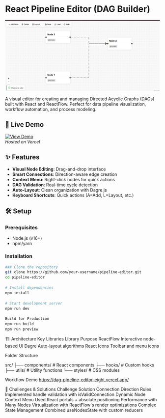 # React Pipeline Editor (DAG Builder)

![Pipeline Editor Demo](https://github.com/Ujjwal0Singh/DAG-pipeline-editor/blob/main/Screenshot%202025-07-03%20132807.png?raw=true)

A visual editor for creating and managing Directed Acyclic Graphs (DAGs) built with React and ReactFlow. Perfect for data pipeline visualization, workflow automation, and process modeling.

## 🚀 Live Demo

[![View Demo](https://img.shields.io/badge/Demo-Vercel-green)](https://your-vercel-app-url.vercel.app)  
*Hosted on Vercel*

## ✨ Features

- **Visual Node Editing**: Drag-and-drop interface
- **Smart Connections**: Direction-aware edge creation
- **Context Menu**: Right-click nodes for quick actions
- **DAG Validation**: Real-time cycle detection
- **Auto-Layout**: Clean organization with Dagre.js
- **Keyboard Shortcuts**: Quick actions (A=Add, L=Layout, etc.)

## 🛠️ Setup

### Prerequisites
- Node.js (v16+)
- npm/yarn

### Installation
```bash
### Clone the repository
git clone https://github.com/your-username/pipeline-editor.git
cd pipeline-editor

# Install dependencies
npm install

# Start development server
npm run dev

Build for Production
npm run build
npm run preview
```
🏗️ Architecture
Key Libraries
Library	         Purpose
ReactFlow	       Interactive node-based UI
Dagre	           Auto-layout algorithms
React Icons	     Toolbar and menu icons

Folder Structure

src/
├── components/    # React components
├── hooks/         # Custom hooks
├── utils/         # Utility functions
└── styles/        # CSS modules


Workflow Demo
https://dag-pipeline-editor-eight.vercel.app/

🚧 Challenges & Solutions
Challenge	                                    Solution
Connection Direction Rules	             Implemented handle validation with isValidConnection
Dynamic Node Context Menu	                Used React portals + absolute positioning
Performance with Many Nodes	             Virtualization with ReactFlow's render optimizations
Complex State Management	                  Combined useNodesState with custom reducers







